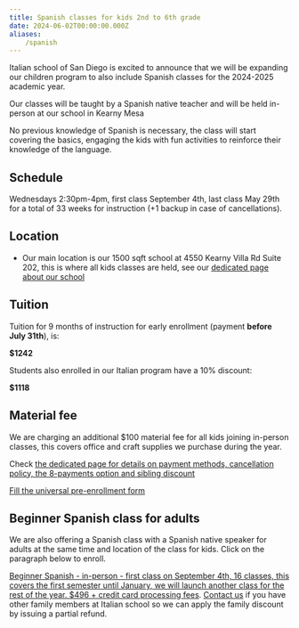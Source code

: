 ```yaml
---
title: Spanish classes for kids 2nd to 6th grade
date: 2024-06-02T00:00:00.000Z
aliases:
    /spanish
---
```


Italian school of San Diego is excited to announce that we will be expanding our children program to also include Spanish classes for the 2024-2025 academic year.

Our classes will be taught by a Spanish native teacher and will be held in-person at our school in Kearny Mesa

No previous knowledge of Spanish is necessary, the class will start covering the basics, engaging the kids with fun activities to reinforce their knowledge of the language.

## Schedule

Wednesdays 2:30pm-4pm, first class September 4th, last class May 29th for a total of 33 weeks for instruction (+1 backup in case of cancellations).

## Location

* Our main location is our 1500 sqft school at 4550 Kearny Villa Rd Suite 202, this is where all kids classes are held, see our [dedicated page about our school](/location)

## Tuition

Tuition for 9 months of instruction for early enrollment (payment **before July 31th**), is:

**$1242**

Students also enrolled in our Italian program have a 10% discount:

**$1118**

## Material fee

We are charging an additional $100 material fee for all kids joining in-person classes, this covers office and craft supplies we purchase during the year.

Check [the dedicated page for details on payment methods, cancellation policy, the 8-payments option and sibling discount](/tuition-payment)

<div class="tc">
<a href="https://docs.google.com/forms/d/e/1FAIpQLSd4sac0Y2wdTd9gm2AF1Y9uuVPPyJzHfHEphJPA1iYPkrP43g/viewform?usp=sf_link" class="btn raise">Fill the universal pre-enrollment form</a>
</div>

## Beginner Spanish class for adults

We are also offering a Spanish class with a Spanish native speaker for adults at the same time and location of the class for kids. Click on the paragraph below to enroll.

[Beginner Spanish - in-person - first class on September 4th, 16 classes, this covers the first semester until January, we will launch another class for the rest of the year. $496 + credit card processing fees](https://link.waveapps.com/9twdc8-bu2wun).
[Contact us](/contact) if you have other family members at Italian school so we can apply the family discount by issuing a partial refund.
